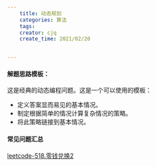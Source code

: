 ```yaml
---
    title: 动态规划
    categories: 算法
    tags:
    creator: cjq
    create_time: 2021/02/20


---
```




#### 解题思路模板：

这是经典的动态编程问题。这是一个可以使用的模板：

- 定义答案显而易见的基本情况。
- 制定根据简单的情况计算复杂情况的策略。
- 将此策略链接到基本情况。



#### 常见问题汇总

[leetcode-518.零钱兑换2](https://leetcode-cn.com/problems/coin-change-2/)

